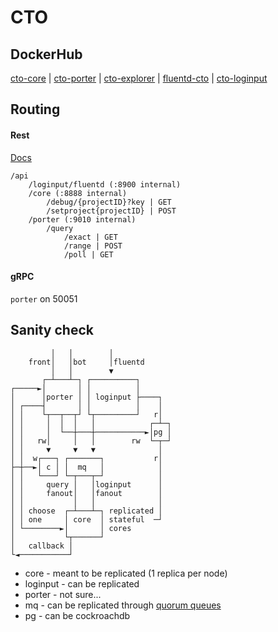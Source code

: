 # CTO

## DockerHub

[cto-core](https://hub.docker.com/repository/docker/barklan/cto-core) | [cto-porter](https://hub.docker.com/repository/docker/barklan/cto-porter) | [cto-explorer](https://hub.docker.com/repository/docker/barklan/cto-explorer) | [fluentd-cto](https://hub.docker.com/repository/docker/barklan/fluentd-cto) | [cto-loginput](https://hub.docker.com/repository/docker/barklan/cto-loginput)

## Routing

#### Rest

[Docs](https://docs.ctopanel.com/)

```
/api
    /loginput/fluentd (:8900 internal)
    /core (:8888 internal)
        /debug/{projectID}?key | GET
        /setproject{projectID} | POST
    /porter (:9010 internal)
        /query
            /exact | GET
            /range | POST
            /poll | GET
```

#### gRPC

`porter` on 50051

## Sanity check


```
         │   │        │
    front│   │bot     │fluentd
         │   │        ▼
       ┌─┴───┴─┐ ┌──────────┐
┌─────►│       │ │          │
│      │porter │ │ loginput ├────┐
│ ┌────┤       │ │          │    │
│ │    └┬──┬──┬┘ └┬─────────┘   r│
│ │     │  │  │   │            ┌─┴─┐
│ │     │  └──┼───┼───────────►│pg │
│ │   rw│     │   │        rw  └─┬─┘
│ │     ▼     ▼   ▼              │
│ │  w┌───┐ ┌───────┐           r│
├─┼──►│ c │ │  mq   │            │
│ │   └───┘ └─┬───┬─┘            │
│ │     query │   │loginput      │
│ │     fanout│   │fanout        │
│ │           │   │              │
│ │ choose  ┌─┴───┴─┐ replicated │
│ │ one     │ core  │ stateful  ─┘
│ └────────►│       │ cores
│           └┬──────┘
│   callback │
└◄───────────┘
```

- core - meant to be replicated (1 replica per node)
- loginput - can be replicated
- porter - not sure...
- mq - can be replicated through [quorum queues](https://www.rabbitmq.com/quorum-queues.html)
- pg - can be cockroachdb
